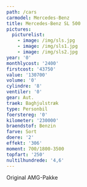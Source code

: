 ```yaml
---
path: /cars
carmodel: Mercedes-Benz
title: Mercedes-Benz SL 500
pictures:
  picturelist:
    - image: /img/sls.jpg
    - image: /img/sls1.jpg
    - image: /img/sls2.jpg
year: '0'
monthlycost: '2400'
firstcost: '43750'
value: '130700'
volume: '0'
cylindre: '8'
ventiler: '0'
gear: Aut.
traek: Baghjulstræk
type: Personbil
foerstereg: '0'
kilometer: '230000'
braendstof: Benzin
farve: Sort
doere: '2'
effekt: '306'
moment: 700/1800-3500
topfart: '250'
nultilhundrede: '4,6'
---
```

Original AMG-Pakke
